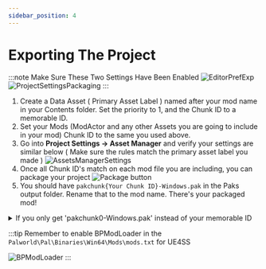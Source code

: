```yaml
---
sidebar_position: 4
---
```


# Exporting The Project

:::note
Make Sure These Two Settings Have Been Enabled ![EditorPrefExp](./assets/EditorPrefrencesExperimental.png) ![ProjectSettingsPackaging](./assets/ProjectSettingsPackaging.png)
:::

1) Create a Data Asset ( Primary Asset Label ) named after your mod name in your Contents folder. Set the priority to 1, and the Chunk ID to a memorable ID.
2) Set your Mods  (ModActor and any other Assets you are going to include in your mod) Chunk ID to the same you used above.
3) Go into **Project Settings -> Asset Manager** and verify your settings are similar below ( Make sure the rules match the primary asset label you made ) ![AssetsManagerSettings](./assets/AssetsManagerSettings.png)
4) Once all Chunk ID's match on each mod file you are including, you can package your project ![Package button](./assets/UEPackageButton.png)
5) You should have `pakchunk{Your Chunk ID}-Windows.pak` in the Paks output folder. Rename that to the mod name. There's your packaged mod!

<details>
    <summary>If you only get 'pakchunk0-Windows.pak' instead of your memorable ID</summary>
    <div>
        Go into **Project Settings -> Packaging**<br/>
        Then tick "Cook everything in the project content directory(ignore list of maps below)"<br/>
        ![image (5)](https://github.com/localcc/PalworldModdingKit/assets/10259891/c06cb6c6-8e2c-4560-bb1d-22f10f7563ad)
    </div>
</details>

:::tip
Remember to enable BPModLoader in the `Palworld\Pal\Binaries\Win64\Mods\mods.txt` for UE4SS

![BPModLoader](./assets/BPModLoaderMod.png)
:::
